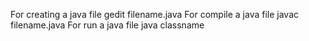 For creating a java file 
  gedit filename.java
For compile a java file 
  javac filename.java
For run a java file 
  java classname
